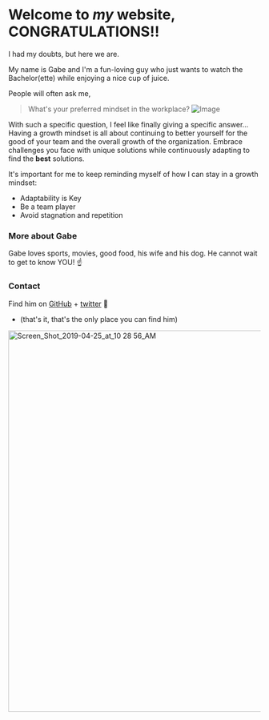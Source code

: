 # Welcome to _my_ website, CONGRATULATIONS!!

I had my doubts, but here we are.

My name is Gabe and I'm a fun-loving guy who just wants to watch the Bachelor(ette) while enjoying a nice cup of juice.

People will often ask me,
> What's your preferred mindset in the workplace?
![Image](https://i.redd.it/4n5x4xlngo331.jpg)

With such a specific question, I feel like finally giving a specific answer...
Having a growth mindset is all about continuing to better yourself for the good of your team and the overall growth of the organization. Embrace challenges you face with unique solutions while continuously adapting to find the **best** solutions. 

It's important for me to keep reminding myself of how I can stay in a growth mindset:
- Adaptability is Key
- Be a team player
- Avoid stagnation and repetition

### More about Gabe

Gabe loves sports, movies, good food, his wife and his dog. He cannot wait to get to know YOU! ☝️




### Contact

Find him on [GitHub](https://github.com/ghilliard) + [twitter](https://twitter.com/realtenaciousg) 👋

- (that's it, that's the only place you can find him)
<img width="762" alt="Screen_Shot_2019-04-25_at_10 28 56_AM" src="https://user-images.githubusercontent.com/87675445/126246099-ff6cf2af-fb53-46ae-a55d-d1a5f645915a.png">
